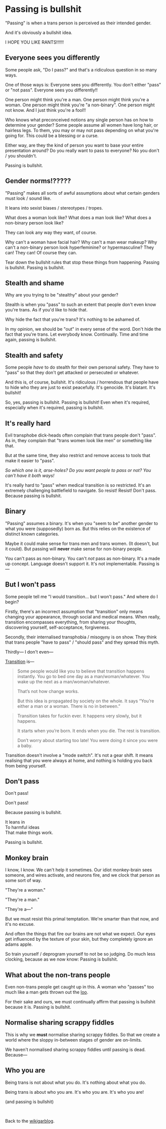 # Passing is bullshit

"Passing" is when a trans person is perceived as their intended gender.

And it's obviously a bullshit idea.

I HOPE YOU LIKE RANTS!!!!!!

## Everyone sees you differently 

Some people ask, "Do I pass?" and that's a ridiculous question in so many ways. 

One of those ways is: Everyone sees you differently. You don't either "pass" or "not pass". Everyone sees you differently!!

One person might think you're a man. One person might think you're a woman. One person might think you're "a non-binary". One person might not know. And I just think you're a fool!!

Who knows what preconceived notions any single person has on how to determine your gender? Some people assume all women have long hair, or hairless legs. To them, you may or may not pass depending on what you're going for. This could be a blessing or a curse.

Either way, are they the kind of person you want to base your entire presentation around? Do you really want to pass to everyone? No you don't / you shouldn't. 

Passing is bullshit.

## Gender norms!?????

"Passing" makes all sorts of awful assumptions about what certain genders must look / sound like.

It leans into sexist biases / stereotypes / tropes.

What does a woman look like? What does a man look like? What does a non-binary person look like? 

They can look any way they want, of course.

Why can't a woman have facial hair? Why can't a man wear makeup? Why can't a non-binary person look hyperfeminine? or hypermasculine? They can! They can! Of course they can. 

Tear down the bullshit rules that stop these things from happening. Passing is bullshit. Passing is bullshit.

## Stealth and shame 

Why are you trying to be "stealthy" about your gender?

Stealth is when you "pass" to such an extent that people don't even know you're trans. As if you'd like to hide that.

Why hide the fact that you're trans? It's nothing to be ashamed of. 

In my opinion, we should be "out" in every sense of the word. Don't hide the fact that you're trans. Let everybody know. Continually. Time and time again, passing is bullshit. 

## Stealth and safety

Some people *have* to do stealth for their own personal safety. They have to "pass" so that they don't get attacked or persecuted or whatever. 

And this is, of course, bullshit. It's ridiculous / horrendous that people have to hide who they are just to exist peacefully. It's genocide. It's blatant. It's bullshit! 

So, yes, passing is bullshit. Passing is bullshit! Even when it's required, especially when it's required, passing is bullshit.

## It's really hard

Evil transphobe dick-heads often complain that trans people don't "pass". As in, they complain that "trans women look like men" or something like that.

But at the same time, they also restrict and remove access to tools that make it easier to "pass".

*So which one is it, arse-holes? Do you want people to pass or not? You can't have it both ways!*

It's really hard to "pass" when medical transition is so restricted. It's an extremely challenging battlefield to navigate. So resist! Resist! Don't pass. Because passing is bullshit.

## Binary

"Passing" assumes a binary. It's when you "seem to be" another gender to what you were (supposedly) born as. But this relies on the existence of distinct known categories.

Maybe it could make sense for trans men and trans women. (It doesn't, but it could). But passing will **never** make sense for non-binary people.

You can't pass as non-binary. You can't *not* pass as non-binary. It's a made up concept. Language doesn't support it. It's not implementable. Passing is—

## But I won't pass

Some people tell me "I would transition... but I won't pass." And where do I begin? 

Firstly, there's an incorrect assumption that "transition" only means changing your appearance, through social and medical means. When really, transition encompasses everything, from sharing your thoughts, discovering yourself, self-acceptance, forgiveness. 

Secondly, their internalised transphobia / misogyny is on show. They think that trans people "have to pass" / "should pass" and they spread this myth. 

Thirdly— I don't even—

[Transition](https://www.todepond.com/wikiblogarden/health/transition/in-slow-motion/) is—

> Some people would like you to believe that transition happens instantly. You go to bed one day as a man/woman/whatever. You wake up the next as a man/woman/whatever.
> 
> That’s not how change works.
> 
> But this idea is propagated by society on the whole. It says “You’re either a man or a woman. There is no in between.”

> Transition takes for fuckin ever. It happens very slowly, but it happens.
> 
> It starts when you’re born. It ends when you die. The rest is transition.
> 
> Don’t worry about starting too late! You were doing it since you were a baby.

Transition doesn't involve a "mode switch". It's not a gear shift. It means realising that you were always at home, and nothing is holding you back from being yourself.

## Don't pass

Don't pass!

Don't pass! 

Because passing is bullshit. 

It leans in\
To harmful ideas\
That make things work. 

Passing is bullshit.

## Monkey brain

I know, I know. We can't help it sometimes. Our idiot monkey-brain sees someone, and wires activate, and neurons fire, and we clock that person as some sort of way.

"They're a woman."

"They're a man."

"They're a—"

But we must resist this primal temptation. We're smarter than that now, and it's no excuse. 

And often the things that fire our brains are not what we expect. Our eyes get influenced by the texture of your skin, but they completely ignore an adams apple. 

So train yourself / deprogram yourself to not be so judging. Do much less clocking, because as we now know: Passing is bullshit.

## What about the non-trans people

Even non-trans people get caught up in this. A woman who "passes" too much like a man gets thrown out the [loo](https://www.todepond.com/wikiblogarden/health/loo-lu/end/).

For their sake and ours, we must continually affirm that passing is bullshit because it is. Passing is bullshit.

## Normalise sharing scrappy fiddles

This is why we **must** normalise sharing scrappy fiddles. So that we create a world where the sloppy in-between stages of gender are on-limits.

We haven't normalised sharing scrappy fiddles until passing is dead. Because—

## Who you are

Being trans is not about what you do. It's nothing about what you do.

Being trans is about who you are. It's who you are. It's who you are!

(and passing is bullshit)

<br>

Back to the [wikigarblog](/wikiblogarden).
